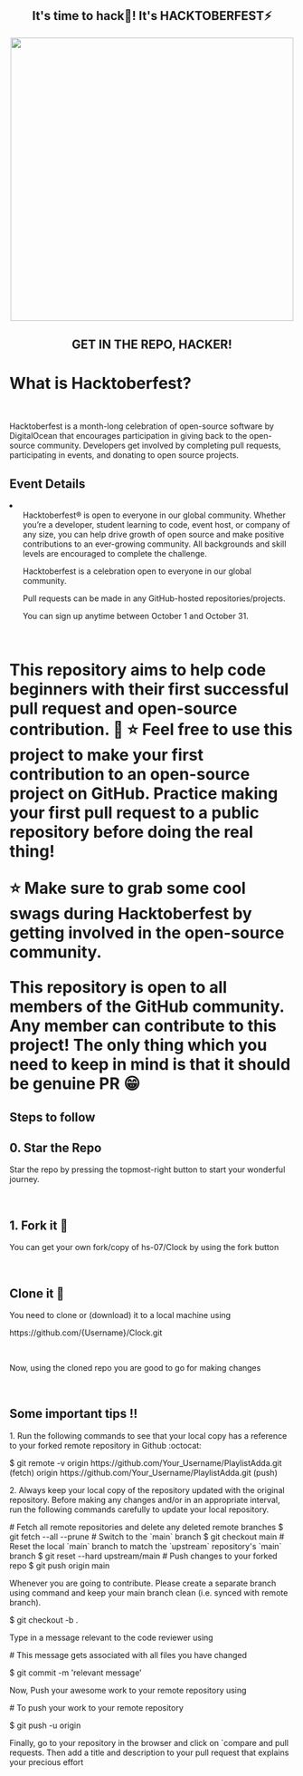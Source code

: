 <h2 align="center">It's time to hack🤯! It's HACKTOBERFEST⚡</h2>
<div align="center"><img width="500px" src="https://user-images.githubusercontent.com/78131705/193197323-866ff41e-cc8e-48e7-9ace-d8a8823ebe95.svg" /></div>
<h2 align="center">GET IN THE REPO, HACKER!</h2>

<h1> What is Hacktoberfest?</h1><br>
<p>Hacktoberfest is a month-long celebration of open-source software by DigitalOcean that encourages participation in giving back to the open-source community. Developers get involved by completing pull requests, participating in events, and donating to open source projects.</p>
<h2>Event Details</h2>
<li>
<ol>Hacktoberfest® is open to everyone in our global community. Whether you’re a developer, student learning to code, event host, or company of any size, you can help drive growth of open source and make positive contributions to an ever-growing community. All backgrounds and skill levels are encouraged to complete the challenge.</ol>
<ol>Hacktoberfest is a celebration open to everyone in our global community.</ol>
<ol>Pull requests can be made in any GitHub-hosted repositories/projects.</ol>
<ol>You can sign up anytime between October 1 and October 31.</ol>
</li>
<br>
<h1>This repository aims to help code beginners with their first successful pull request and open-source contribution. 🥳
⭐ Feel free to use this project to make your first contribution to an open-source project on GitHub. Practice making your first pull request to a public repository before doing the real thing!

⭐ Make sure to grab some cool swags during Hacktoberfest by getting involved in the open-source community.

This repository is open to all members of the GitHub community. Any member can contribute to this project! The only thing which you need to keep in mind is that it should be genuine PR 😁</h1>

<h2>Steps to follow</h2>

<h2>0. Star the Repo</h2>
<p>Star the repo by pressing the topmost-right button to start your wonderful journey.</p>
<br>
<h2>1. Fork it 🍴</h2>
<p>You can get your own fork/copy of  hs-07/Clock by using the fork button </p>
<br>
<h2>Clone it 👥 </h2>
<p>You need to clone or (download) it to a local machine using</p>
<p>https://github.com/{Username}/Clock.git</p>
<br>
<p> Now, using the cloned repo you are good to go for making changes</p>
<br>
<h2> Some important tips ‼️ </h2>
<p> 1. Run the following commands to see that your local copy has a reference to your forked remote repository in Github :octocat: </p>
<p> $ git remote -v
origin  https://github.com/Your_Username/PlaylistAdda.git (fetch)
origin  https://github.com/Your_Username/PlaylistAdda.git (push) </p>
<p> 2. Always keep your local copy of the repository updated with the original repository. Before making any changes and/or in an appropriate interval, run the following commands carefully to update your local repository.</p>
<p> # Fetch all remote repositories and delete any deleted remote branches
$ git fetch --all --prune
# Switch to the `main` branch
$ git checkout main
# Reset the local `main` branch to match the `upstream` repository's `main` branch
$ git reset --hard upstream/main
# Push changes to your forked repo
$ git push origin main </p>
<p> Whenever you are going to contribute. Please create a separate branch using command and keep your main branch clean (i.e. synced with remote branch).</p>
<p>$ git checkout -b <BranchName>. </p>
<p> Type in a message relevant to the code reviewer using</p>
<p># This message gets associated with all files you have changed</p>
<p>$ git commit -m 'relevant message'</p>
<p> Now, Push your awesome work to your remote repository using</p>
<p># To push your work to your remote repository</p>
<p>$ git push -u origin <BranchName></p>
<p>Finally, go to your repository in the browser and click on `compare and pull requests. Then add a title and description to your pull request that explains your precious effort</p>


